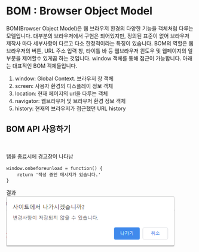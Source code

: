 # BOM : Browser Object Model

BOM(Browser Object Model)은 웹 브라우저 환경의 다양한 기능을 객체처럼 다루는 모델입니다. 대부분의 브라우저에서 구현은 되어있지만, 정의된 표준이 없어 브라우저 제작사 마다 세부사항이 다르고 다소 한정적이라는 특징이 있습니다. BOM의 역할은 웹 브라우저의 버튼, URL 주소 입력 창, 타이틀 바 등 웹브라우저 윈도우 및 웹페이지의 일부분을 제어할수 있게끔 하는 것입니다. window 객체를 통해 접근이 가능합니다. 아래는 대표적인 BOM 객체들입니다.   

1) window: Global Context. 브라우저 창 객체
2) screen: 사용자 환경의 디스플레이 정보 객체
3) location: 현재 페이지의 url을 다루는 객체
4) navigator: 웹브라우저 및 브라우저 환경 정보 객체
5) history: 현재의 브라우저가 접근했던 URL history

## BOM API 사용하기   

<br>

탭을 종료시에 경고창이 나타남
```
window.onbeforeunload = function() {
    return '작성 중인 메시지가 있습니다.'
}
```   

결과   
<img src="./static/01_2/01.PNG"><br>   
